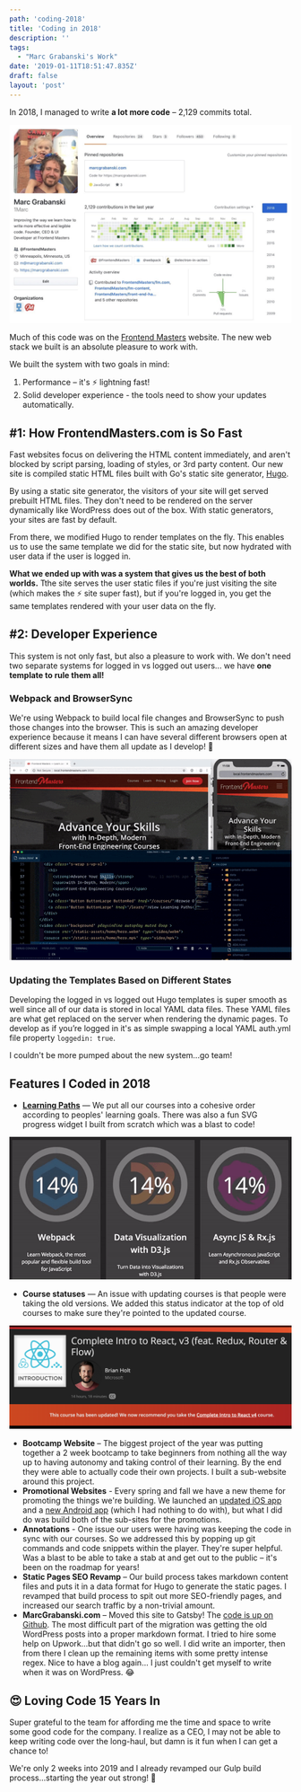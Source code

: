 ```yaml
---
path: 'coding-2018'
title: 'Coding in 2018'
description: ''
tags:
  - "Marc Grabanski's Work"
date: '2019-01-11T18:51:47.835Z'
draft: false
layout: 'post'
---
```


In 2018, I managed to write **a lot more code** – 2,129 commits total.

![Marc Grabanski's Github Profile](github-2018.jpeg)

Much of this code was on the [Frontend Masters](https://frontendmasters.com) website. The new web stack we built is an absolute pleasure to work with.

We built the system with two goals in mind:

1. Performance – it's ⚡️ lightning fast!
2. Solid developer experience - the tools need to show your updates automatically.

## #1: How FrontendMasters.com is So Fast

Fast websites focus on delivering the HTML content immediately, and aren't blocked by script parsing, loading of styles, or 3rd party content. Our new site is compiled static HTML files built with Go's static site generator, [Hugo](https://gohugo.io).

By using a static site generator, the visitors of your site will get served prebuilt HTML files. They don't need to be rendered on the server dynamically like WordPress does out of the box. With static generators, your sites are fast by default.

From there, we modified Hugo to render templates on the fly. This enables us to use the same template we did for the static site, but now hydrated with user data if the user is logged in.

**What we ended up with was a system that gives us the best of both worlds.** Tthe site serves the user static files if you're just visiting the site (which makes the ⚡️ site super fast), but if you're logged in, you get the same templates rendered with your user data on the fly.

## #2: Developer Experience

This system is not only fast, but also a pleasure to work with. We don't need two separate systems for logged in vs logged out users... we have **one template to rule them all!**

### Webpack and BrowserSync

We're using Webpack to build local file changes and BrowserSync to push those changes into the browser. This is such an amazing developer experience because it means I can have several different browsers open at different sizes and have them all update as I develop! 🤩

![Modern Development Experience](dev-experience.gif)

### Updating the Templates Based on Different States

Developing the logged in vs logged out Hugo templates is super smooth as well since all of our data is stored in local YAML data files. These YAML files are what get replaced on the server when rendering the dynamic pages. To develop as if you’re logged in it's as simple swapping a local YAML auth.yml file property `loggedin: true`.

I couldn't be more pumped about the new system...go team!

## Features I Coded in 2018

- [**Learning Paths**](https://frontendmasters.com/learn/) — We put all our courses into a cohesive order according to peoples' learning goals. There was also a fun SVG progress widget I built from scratch which was a blast to code!

![Learning Paths](learning-paths.gif)

- **Course statuses** — An issue with updating courses is that people were taking the old versions. We added this status indicator at the top of old courses to make sure they're pointed to the updated course.

![Coures Statuses](statuses.png)

- **Bootcamp Website** – The biggest project of the year was putting together a 2 week bootcamp to take beginners from nothing all the way up to having autonomy and taking control of their learning. By the end they were able to actually code their own projects. I built a sub-website around this project.
- **Promotional Websites** - Every spring and fall we have a new theme for promoting the things we're building. We launched an [updated iOS app](https://itunes.apple.com/us/app/frontend-masters/id1383780486?ls=1&mt=8) and a [new Android app](https://play.google.com/store/apps/details?id=in.mjg.frontendmasters.store&utm_source=frontendmasters_com&pcampaignid=MKT-Other-global-all-co-prtnr-py-PartBadge-Mar2515-1) (which I had nothing to do with), but what I did do was build both of the sub-sites for the promotions.
- **Annotations** - One issue our users were having was keeping the code in sync with our courses. So we addressed this by popping up git commands and code snippets within the player. They're super helpful. Was a blast to be able to take a stab at and get out to the public – it's been on the roadmap for years!
- **Static Pages SEO Revamp** – Our build process takes markdown content files and puts it in a data format for Hugo to generate the static pages. I revamped that build process to spit out more SEO-friendly pages, and increased our search traffic by a non-trivial amount.
- **MarcGrabanski.com** – Moved this site to Gatsby! The [code is up on Github](https://github.com/1Marc/marcgrabanski.com). The most difficult part of the migration was getting the old WordPress posts into a proper markdown format. I tried to hire some help on Upwork...but that didn't go so well. I did write an importer, then from there I clean up the remaining items with some pretty intense regex. Nice to have a blog again... I just couldn't get myself to write when it was on WordPress. 😂

## 😍 Loving Code 15 Years In

Super grateful to the team for affording me the time and space to write some good code for the company. I realize as a CEO, I may not be able to keep writing code over the long-haul, but damn is it fun when I can get a chance to!

We're only 2 weeks into 2019 and I already revamped our Gulp build process...starting the year out strong! 💪
